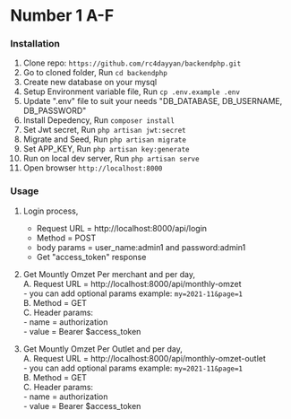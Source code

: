 # Number 1 A-F

### Installation
1. Clone repo: `https://github.com/rc4dayyan/backendphp.git`<br/>
2. Go to cloned folder, Run `cd backendphp`<br/>
3. Create new database on your mysql<br/>
4. Setup Environment variable file, Run `cp .env.example .env`<br/>
5. Update ".env" file to suit your needs "DB_DATABASE, DB_USERNAME, DB_PASSWORD"<br/>
6. Install Depedency, Run `composer install`<br/>
7. Set Jwt secret, Run `php artisan jwt:secret`<br/>
8. Migrate and Seed, Run `php artisan migrate`<br/>
9. Set APP_KEY, Run `php artisan key:generate`<br/>
10. Run on local dev server, Run `php artisan serve`<br/>
11. Open browser `http://localhost:8000`<br/>

### Usage
1. Login process, <br/>
    - Request URL = http://localhost:8000/api/login<br/>
    - Method = POST<br/>
    - body params = user_name:admin1 and password:admin1<br/>
    - Get "access_token" response<br/>

2. Get Mountly Omzet Per merchant and per day,<br/>
    A. Request URL = http://localhost:8000/api/monthly-omzet<br/>
        - you can add optional params example: `my=2021-11&page=1`<br/>
    B. Method = GET<br/>
    C. Header params: <br/>
        - name = authorization<br/>
        - value = Bearer $access_token<br/>

3. Get Mountly Omzet Per Outlet and per day,<br/>
    A. Request URL = http://localhost:8000/api/monthly-omzet-outlet<br/>
        - you can add optional params example: `my=2021-11&page=1`<br/>
    B. Method = GET<br/>
    C. Header params: <br/>
        - name = authorization<br/>
        - value = Bearer $access_token<br/>
